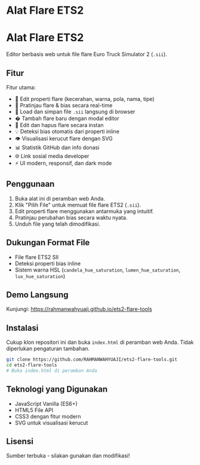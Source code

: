 # Alat Flare ETS2
# Alat Flare ETS2

Editor berbasis web untuk file flare Euro Truck Simulator 2 (`.sii`).

## Fitur

Fitur utama:
- 🔧 Edit properti flare (kecerahan, warna, pola, nama, tipe)
- 🎨 Pratinjau flare & bias secara real-time
- 📁 Load dan simpan file `.sii` langsung di browser
- �️ Tambah flare baru dengan modal editor
- 📝 Edit dan hapus flare secara instan
- 💡 Deteksi bias otomatis dari properti inline
- 👁️ Visualisasi kerucut flare dengan SVG
- 📊 Statistik GitHub dan info donasi
- 🌐 Link sosial media developer
- ⚡ UI modern, responsif, dan dark mode

## Penggunaan

1. Buka alat ini di peramban web Anda.
2. Klik "Pilih File" untuk memuat file flare ETS2 (`.sii`).
3. Edit properti flare menggunakan antarmuka yang intuitif.
4. Pratinjau perubahan bias secara waktu nyata.
5. Unduh file yang telah dimodifikasi.

## Dukungan Format File

- File flare ETS2 SII
- Deteksi properti bias inline
- Sistem warna HSL (`candela_hue_saturation`, `lumen_hue_saturation`, `lux_hue_saturation`)

## Demo Langsung

Kunjungi: https://rahmanwahyuaji.github.io/ets2-flare-tools

## Instalasi

Cukup klon repositori ini dan buka `index.html` di peramban web Anda. Tidak diperlukan pengaturan tambahan.

```bash
git clone https://github.com/RAHMANWAHYUAJI/ets2-flare-tools.git
cd ets2-flare-tools
# Buka index.html di peramban Anda
```

## Teknologi yang Digunakan

- JavaScript Vanilla (ES6+)
- HTML5 File API
- CSS3 dengan fitur modern
- SVG untuk visualisasi kerucut

## Lisensi

Sumber terbuka - silakan gunakan dan modifikasi!
